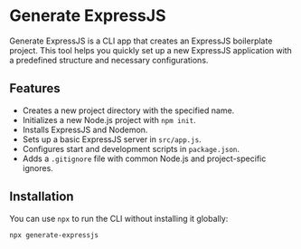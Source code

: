 # Generate ExpressJS

Generate ExpressJS is a CLI app that creates an ExpressJS boilerplate project. This tool helps you quickly set up a new ExpressJS application with a predefined structure and necessary configurations.

## Features

- Creates a new project directory with the specified name.
- Initializes a new Node.js project with `npm init`.
- Installs ExpressJS and Nodemon.
- Sets up a basic ExpressJS server in `src/app.js`.
- Configures start and development scripts in `package.json`.
- Adds a `.gitignore` file with common Node.js and project-specific ignores.

## Installation

You can use `npx` to run the CLI without installing it globally:

```sh
npx generate-expressjs